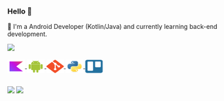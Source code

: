 ### Hello 👋

 🌱 I'm a Android Developer (Kotlin/Java) and currently learning back-end development.

 <div>
  <a href="https://github.com/danbalves">
  <img height="180em" src="https://github-readme-stats.vercel.app/api?username=danbalves&show_icons=true&theme=dracula&include_all_commits=true&count_private=true"/>
</div>
<div style="display: inline_block"><br>
  <img align="center" height="30" width="40" src="https://github.com/devicons/devicon/blob/master/icons/kotlin/kotlin-original.svg">
  <img align="center" height="30" width="40" src="https://github.com/devicons/devicon/blob/master/icons/android/android-original.svg">
  <img align="center" height="30" width="40" src="https://github.com/devicons/devicon/blob/master/icons/git/git-original.svg">
  <img align="center" height="30" width="40" src="https://github.com/devicons/devicon/blob/master/icons/python/python-original.svg">
  <img align="center" height="30" width="40" src="https://github.com/devicons/devicon/blob/master/icons/trello/trello-plain.svg">
</div>
  
  ##
 
<div> 
  <a href = "mailto:danbalves@outlook.com"><img src="https://img.shields.io/badge/-Gmail-%23333?style=for-the-badge&logo=gmail&logoColor=white" target="_blank"></a>
  <a href="https://www.linkedin.com/in/danielbalves/" target="_blank"><img src="https://img.shields.io/badge/-LinkedIn-%230077B5?style=for-the-badge&logo=linkedin&logoColor=white" target="_blank"></a> 

</div>
